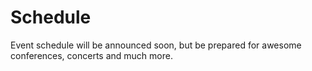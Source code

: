 
# Schedule

Event schedule will be announced soon, but be prepared for awesome conferences, concerts and much more. 

